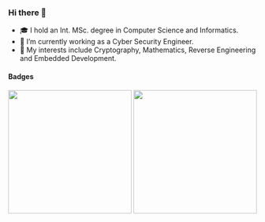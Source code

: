 ### Hi there 👋

- 🎓 I hold an Int. MSc. degree in Computer Science and Informatics.
- 🔭 I’m currently working as a Cyber Security Engineer.
- 🤟 My interests include Cryptography, Mathematics, Reverse Engineering and Embedded Development.

<!--
- 🌱 I’m currently learning 
- 👯 I’m looking to collaborate on ...
- 🤔 I’m looking for help with ...
- 💬 Ask me about ...
- 📫 How to reach me: ...
- 😄 Pronouns: ...
- ⚡ Fun fact: ...
-->

#### Badges 

<img src="https://tryhackme-badges.s3.amazonaws.com/tur1ng.png" width="250" /> <img src="http://www.hackthebox.eu/badge/image/30417" width="250" />

<!-- #### Contact -->
